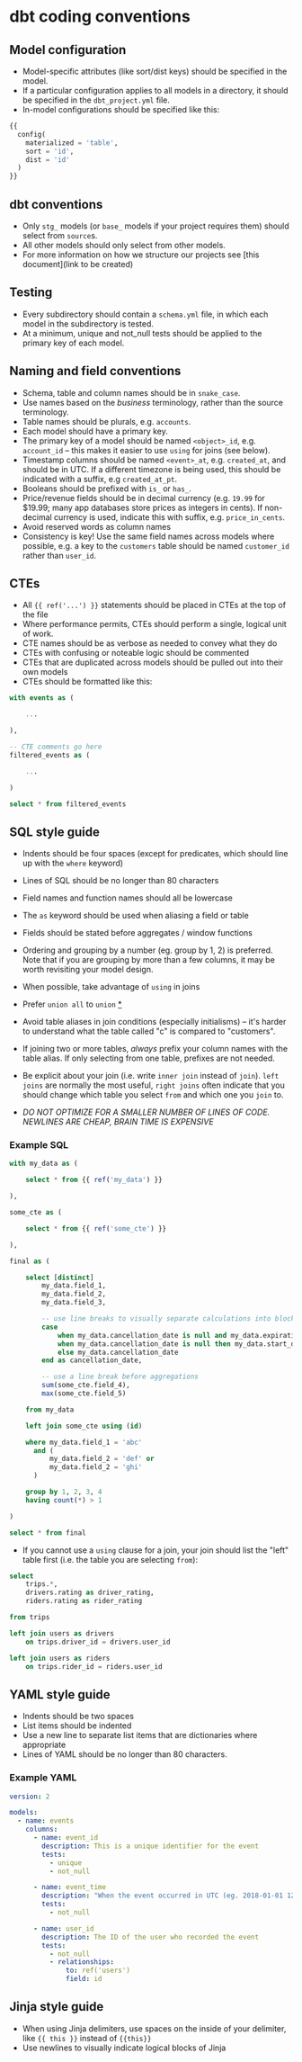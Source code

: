 # dbt coding conventions

## Model configuration

- Model-specific attributes (like sort/dist keys) should be specified in the model.
- If a particular configuration applies to all models in a directory, it should be specified in the `dbt_project.yml` file.
- In-model configurations should be specified like this:

```python
{{
  config(
    materialized = 'table',
    sort = 'id',
    dist = 'id'
  )
}}
```


## dbt conventions
* Only `stg_` models (or `base_` models if your project requires them) should select from `source`s.
* All other models should only select from other models.
* For more information on how we structure our projects see [this document](link to be created)

## Testing

- Every subdirectory should contain a `schema.yml` file, in which each model in the subdirectory is tested.
- At a minimum, unique and not_null tests should be applied to the primary key of each model.

## Naming and field conventions

* Schema, table and column names should be in `snake_case`.
* Use names based on the _business_ terminology, rather than the source terminology.
* Table names should be plurals, e.g. `accounts`.
* Each model should have a primary key.
* The primary key of a model should be named `<object>_id`, e.g. `account_id` – this makes it easier to use `using` for joins (see below).
* Timestamp columns should be named `<event>_at`, e.g. `created_at`, and should be in UTC. If a different timezone is being used, this should be indicated with a suffix, e.g `created_at_pt`.
* Booleans should be prefixed with `is_` or `has_`.
* Price/revenue fields should be in decimal currency (e.g. `19.99` for $19.99; many app databases store prices as integers in cents). If non-decimal currency is used, indicate this with suffix, e.g. `price_in_cents`.
* Avoid reserved words as column names
* Consistency is key! Use the same field names across models where possible, e.g. a key to the `customers` table should be named `customer_id` rather than `user_id`.

## CTEs

- All `{{ ref('...') }}` statements should be placed in CTEs at the top of the file
- Where performance permits, CTEs should perform a single, logical unit of work.
- CTE names should be as verbose as needed to convey what they do
- CTEs with confusing or noteable logic should be commented
- CTEs that are duplicated across models should be pulled out into their own models
- CTEs should be formatted like this:

``` sql
with events as (

    ...

),

-- CTE comments go here
filtered_events as (

    ...

)

select * from filtered_events
```

## SQL style guide

- Indents should be four spaces (except for predicates, which should line up with the `where` keyword)
- Lines of SQL should be no longer than 80 characters
- Field names and function names should all be lowercase
- The `as` keyword should be used when aliasing a field or table
- Fields should be stated before aggregates / window functions
- Ordering and grouping by a number (eg. group by 1, 2) is preferred. Note that if you are grouping by more than a few columns, it may be worth revisiting your model design.
- When possible, take advantage of `using` in joins
- Prefer `union all` to `union` [*](http://docs.aws.amazon.com/redshift/latest/dg/c_example_unionall_query.html)
- Avoid table aliases in join conditions (especially initialisms) – it's harder to understand what the table called "c" is compared to "customers".
- If joining two or more tables, _always_ prefix your column names with the table alias. If only selecting from one table, prefixes are not needed.
- Be explicit about your join (i.e. write `inner join` instead of `join`). `left joins` are normally the most useful, `right joins` often indicate that you should change which table you select `from` and which one you `join` to.

- *DO NOT OPTIMIZE FOR A SMALLER NUMBER OF LINES OF CODE. NEWLINES ARE CHEAP, BRAIN TIME IS EXPENSIVE*

### Example SQL
```sql
with my_data as (

    select * from {{ ref('my_data') }}

),

some_cte as (

    select * from {{ ref('some_cte') }}

),

final as (

    select [distinct]
        my_data.field_1,
        my_data.field_2,
        my_data.field_3,

        -- use line breaks to visually separate calculations into blocks
        case
            when my_data.cancellation_date is null and my_data.expiration_date is not null then expiration_date
            when my_data.cancellation_date is null then my_data.start_date + 7
            else my_data.cancellation_date
        end as cancellation_date,

        -- use a line break before aggregations
        sum(some_cte.field_4),
        max(some_cte.field_5)

    from my_data

    left join some_cte using (id)

    where my_data.field_1 = 'abc'
      and (
          my_data.field_2 = 'def' or
          my_data.field_2 = 'ghi'
      )

    group by 1, 2, 3, 4
    having count(*) > 1

)

select * from final

```

- If you cannot use a `using` clause for a join, your join should list the "left" table first (i.e. the table you are selecting `from`):
```sql
select
    trips.*,
    drivers.rating as driver_rating,
    riders.rating as rider_rating

from trips

left join users as drivers
    on trips.driver_id = drivers.user_id

left join users as riders
    on trips.rider_id = riders.user_id

```

## YAML style guide

* Indents should be two spaces
* List items should be indented
* Use a new line to separate list items that are dictionaries where appropriate
* Lines of YAML should be no longer than 80 characters.

### Example YAML
```yaml
version: 2

models:
  - name: events
    columns:
      - name: event_id
        description: This is a unique identifier for the event
        tests:
          - unique
          - not_null

      - name: event_time
        description: "When the event occurred in UTC (eg. 2018-01-01 12:00:00)"
        tests:
          - not_null

      - name: user_id
        description: The ID of the user who recorded the event
        tests:
          - not_null
          - relationships:
              to: ref('users')
              field: id
```


## Jinja style guide

* When using Jinja delimiters, use spaces on the inside of your delimiter, like `{{ this }}` instead of `{{this}}`
* Use newlines to visually indicate logical blocks of Jinja

